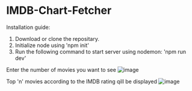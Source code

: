 # IMDB-Chart-Fetcher

Installation guide:
1. Download or clone the repositary.
2. Initialize node using 'npm init'
3. Run the following command to start server using nodemon: 'npm run dev'


Enter the number of movies you want to see
![image](https://user-images.githubusercontent.com/79535235/170857589-d1ec33e2-917d-44d3-9fee-bcd9dde48a1e.png)


Top 'n' movies according to the IMDB rating qill be displayed
![image](https://user-images.githubusercontent.com/79535235/170857606-7c5c3bea-6181-48be-92cb-bce00811c1a0.png)
